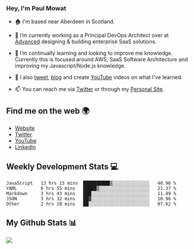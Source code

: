 ### Hey, I'm Paul Mowat

- 🏠 I'm based near Aberdeen in Scotland.
- 💼 I’m currently working as a Principal DevOps Architect over at [Advanced](https://www.oneadvanced.com/) designing & building enterprise SaaS solutions.
- 📖 I’m continually learning and looking to improve me knowledge. Currently this is focused around AWS, SaaS Software Architecture and improving my Javascript/Node.js knowledge.
- 📔 I also [tweet](https://twitter.com/paul_mowat), [blog](https://www.paulmowat.co.uk/blog) and create [YouTube](https://www.youtube.com/channel/UC1V9KmnmVzpwrnqENngdCAA) videos on what I've learned.

- 📫 You can reach me via [Twitter](https://twitter.com/paul_mowat) or through my [Personal Site](https://www.paulmowat.co.uk).

## Find me on the web 🌍

- [Website](https://www.paulmowat.co.uk)
- [Twitter](https://twitter.com/paul_mowat)
- [YouTube](https://www.youtube.com/channel/UC1V9KmnmVzpwrnqENngdCAA)
- [LinkedIn](https://www.linkedin.com/in/paulmowat)

## Weekly Development Stats 💻

<!--START_SECTION:waka-->
```text
JavaScript   13 hrs 15 mins  ██████████▒░░░░░░░░░░░░░░   40.96 % 
YAML         6 hrs 55 mins   █████▒░░░░░░░░░░░░░░░░░░░   21.37 % 
Markdown     3 hrs 43 mins   ███░░░░░░░░░░░░░░░░░░░░░░   11.49 % 
JSON         3 hrs 32 mins   ██▓░░░░░░░░░░░░░░░░░░░░░░   10.96 % 
Other        2 hrs 28 mins   ██░░░░░░░░░░░░░░░░░░░░░░░   07.62 % 
```
<!--END_SECTION:waka-->

## My Github Stats 📊

![](https://github-readme-stats.vercel.app/api?username=paulmowat&show_icons=true&count_private=true)
